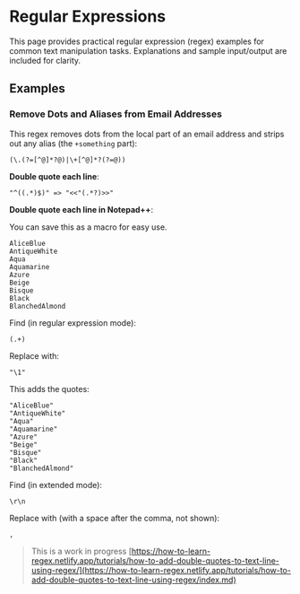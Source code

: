 # Regular Expressions

This page provides practical regular expression (regex) examples for common text manipulation tasks. Explanations and sample input/output are included for clarity.

## Examples

### Remove Dots and Aliases from Email Addresses

This regex removes dots from the local part of an email address and strips out any alias (the `+something` part):

```text
(\.(?=[^@]*?@)|\+[^@]*?(?=@))
```

**Double quote each line**:

```text
"^((.*)$)" => "<<"(.*?)>>"
```

**Double quote each line in Notepad++**:

You can save this as a macro for easy use.

```text
AliceBlue
AntiqueWhite
Aqua
Aquamarine
Azure
Beige
Bisque
Black
BlanchedAlmond
```

Find (in regular expression mode):

```text
(.+)
```

Replace with:

```text
"\1"
```

This adds the quotes:

```text
"AliceBlue"
"AntiqueWhite"
"Aqua"
"Aquamarine"
"Azure"
"Beige"
"Bisque"
"Black"
"BlanchedAlmond"
```

Find (in extended mode):

```text
\r\n
```

Replace with (with a space after the comma, not shown):

```text
, 
```

> This is a work in progress
> [https://how-to-learn-regex.netlify.app/tutorials/how-to-add-double-quotes-to-text-line-using-regex/](https://how-to-learn-regex.netlify.app/tutorials/how-to-add-double-quotes-to-text-line-using-regex/index.md)
